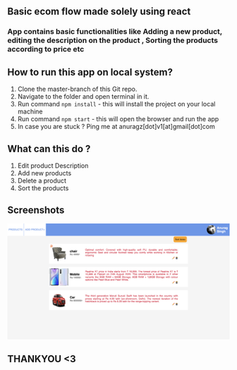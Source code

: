 ## Basic ecom flow made solely using react
### App contains basic functionalities like Adding a new product, editing the description on the product , Sorting the products according to price etc

## How to run this app on local system?
1) Clone the master-branch of this Git repo.  
2) Navigate to the folder and open terminal in it.  
3) Run command `npm install` - this will install the project on your local machine  
4) Run command `npm start` - this will open the browser and run the app  
5) In case you are stuck ? Ping me at anuragz[dot]v1[at]gmail[dot]com  


## What can this do ?
1) Edit product Description
2) Add new products 
3) Delete a product
4) Sort the products

## Screenshots
![Screenshot of Tooltip](logo.png)


## THANKYOU <3
